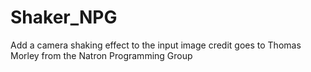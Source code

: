 # Shaker_NPG

Add a camera shaking effect to the input image
credit goes to Thomas Morley from the Natron Programming Group
